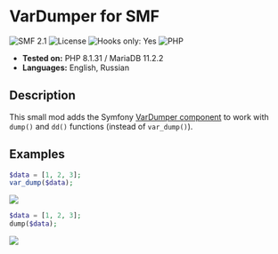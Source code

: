 # VarDumper for SMF
![SMF 2.1](https://img.shields.io/badge/SMF-2.1-ed6033.svg?style=flat)
![License](https://img.shields.io/github/license/dragomano/vardumper-for-smf)
![Hooks only: Yes](https://img.shields.io/badge/Hooks%20only-YES-blue)
![PHP](https://img.shields.io/badge/PHP-^8.1-blue.svg?style=flat)

* **Tested on:** PHP 8.1.31 / MariaDB 11.2.2
* **Languages:** English, Russian

## Description
This small mod adds the Symfony [VarDumper component](https://github.com/symfony/var-dumper) to work with `dump()` and `dd()` functions (instead of `var_dump()`).

## Examples

```php
$data = [1, 2, 3];
var_dump($data);
```
![](https://user-images.githubusercontent.com/229402/147452006-bd78695f-004b-4582-a4c6-3f5c09a11c0c.png)

```php
$data = [1, 2, 3];
dump($data);
```
![](https://user-images.githubusercontent.com/229402/147452012-c7da482a-3bce-431b-9f94-cf2ccc6757d4.png)